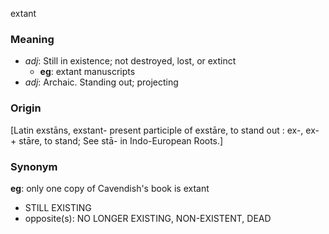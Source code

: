 extant
### Meaning
+ _adj_: Still in existence; not destroyed, lost, or extinct
    + __eg__: extant manuscripts
+ _adj_: Archaic. Standing out; projecting

### Origin

[Latin exstāns, exstant- present participle of exstāre, to stand out : ex-, ex- + stāre, to stand; See stā- in Indo-European Roots.]

### Synonym

__eg__: only one copy of Cavendish's book is extant

+ STILL EXISTING
+ opposite(s): NO LONGER EXISTING, NON-EXISTENT, DEAD


